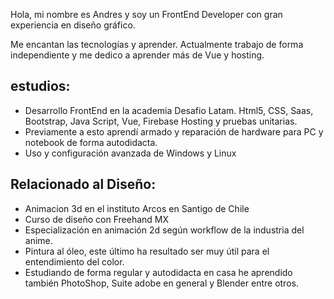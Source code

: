 Hola, mi nombre es Andres y soy un FrontEnd Developer con gran experiencia en diseño gráfico.

Me encantan las tecnologías y aprender.
Actualmente trabajo de forma independiente y me dedico a aprender más de Vue y hosting.

## estudios:
-	Desarrollo FrontEnd en la academia Desafio Latam.
  Html5, CSS, Saas, Bootstrap, Java Script, Vue, Firebase Hosting y pruebas unitarias.
-	Previamente a esto aprendí armado y reparación de hardware para PC y notebook de forma autodidacta.
-	Uso y configuración avanzada de Windows y Linux

## Relacionado al Diseño:
-	Animacion 3d en el instituto Arcos en Santigo de Chile
-	Curso de diseño con Freehand MX
-	Especialización en animación 2d según workflow de la industria del anime.
- Pintura al óleo, este último ha resultado ser muy útil para el entendimiento del color.
-	Estudiando de forma regular y autodidacta en casa he aprendido también PhotoShop, Suite adobe en general y Blender entre otros.
